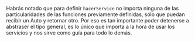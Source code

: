 Habrás notado que para definir `hacerService` no importa ninguna de las particularidades de las funciones previamente definidas, sólo que puedan recibir un Auto y retornar otro. Por eso es tan importante poder detenerse a abstraser el tipo general, es lo único que importa a la hora de usar los servicios y nos sirve como guía para todo lo demás.